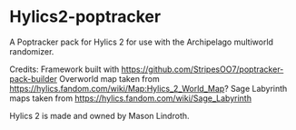 # Hylics2-poptracker
A Poptracker pack for Hylics 2 for use with the Archipelago multiworld randomizer.

Credits:
Framework built with https://github.com/StripesOO7/poptracker-pack-builder
Overworld map taken from https://hylics.fandom.com/wiki/Map:Hylics_2_World_Map?
Sage Labyrinth maps taken from https://hylics.fandom.com/wiki/Sage_Labyrinth

Hylics 2 is made and owned by Mason Lindroth.